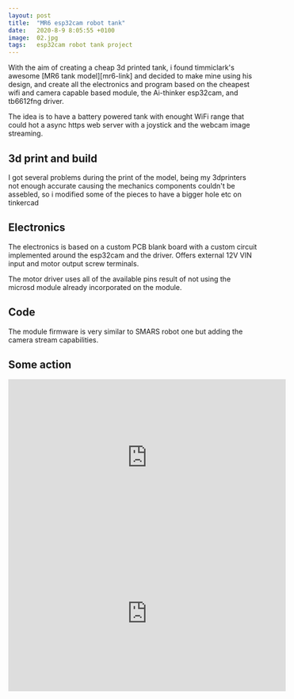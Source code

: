 ```yaml
---
layout: post
title:  "MR6 esp32cam robot tank"
date:   2020-8-9 8:05:55 +0100
image:  02.jpg
tags:   esp32cam robot tank project
---
```


With the aim of creating a cheap 3d printed tank, i found timmiclark's awesome [MR6 tank model][mr6-link] and decided to make mine using his design, and create all the electronics and program based on the cheapest wifi and camera capable based module, the Ai-thinker esp32cam, and tb6612fng driver.



The idea is to have a battery powered tank with enought WiFi range that could hot a async https web server with a joystick and the webcam image streaming.

## 3d print and build
I got several problems during the print of the model, being my 3dprinters not enough accurate causing the mechanics components couldn't be assebled, so i modified some of the pieces to have a bigger hole etc on tinkercad

## Electronics
The electronics is based on a custom PCB blank board with a custom circuit implemented around the esp32cam and the driver. Offers external 12V VIN input and motor output screw terminals.

The motor driver uses all of the available pins result of not using the microsd module already incorporated on the module. 

## Code

The module firmware is very similar to SMARS robot one but adding the camera stream capabilities.


<script src="https://gist.github.com/nkmakes/d50d0627f8821a73645102e1be1dcb17.js"></script>



## Some action
<iframe width="560" height="315" src="https://www.youtube.com/embed/Z3jsNJ_2ksw" frameborder="0" allow="accelerometer; autoplay; encrypted-media; gyroscope; picture-in-picture" allowfullscreen></iframe>
<iframe width="560" height="315" src="https://www.youtube.com/embed/uIImwilvI2s" frameborder="0" allow="accelerometer; autoplay; encrypted-media; gyroscope; picture-in-picture" allowfullscreen></iframe>


[m66-link]: https://www.thingiverse.com/thing:2753227


